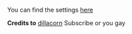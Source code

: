 You can find the settings [here](https://github.com/dillacorn/win-glaze-dots/blob/main/altsnap_settings.md)

**Credits to** [dillacorn](https://www.youtube.com/@dillacorn_linux) Subscribe or you gay
